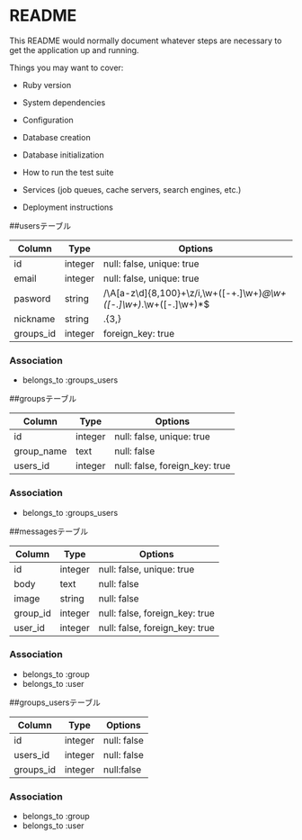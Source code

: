 # README

This README would normally document whatever steps are necessary to get the
application up and running.

Things you may want to cover:

* Ruby version

* System dependencies

* Configuration

* Database creation

* Database initialization

* How to run the test suite

* Services (job queues, cache servers, search engines, etc.)

* Deployment instructions

 ##usersテーブル

 |Column|Type|Options|
 |------|----|-------|
 |id|integer|null: false, unique: true|
 |email|integer|null: false, unique: true|
 |pasword|string|/\A[a-z\d]{8,100}+\z/i,\w+([-+.]\w+)*@\w+([-.]\w+)*\.\w+([-.]\w+)*$|
 |nickname|string|.{3,}|
 |groups_id|integer|foreign_key: true|
 ### Association
 - belongs_to :groups_users
 
 ##groupsテーブル
 
 |Column|Type|Options|
 |------|----|-------|
 |id|integer|null: false, unique: true|
 |group_name|text|null: false| 
 |users_id|integer|null: false, foreign_key: true|
 
 ### Association
 - belongs_to :groups_users

 ##messagesテーブル
 
 |Column|Type|Options|
 |------|----|-------|
 |id|integer|null: false, unique: true|
 |body|text|null: false|
 |image|string|null: false|
 |group_id|integer|null: false, foreign_key: true|
 |user_id|integer|null: false, foreign_key: true|
 
 ### Association
 - belongs_to :group
 - belongs_to :user

 ##groups_usersテーブル
 
 |Column|Type|Options|
 |------|----|-------|
 |id|integer|null: false|
 |users_id|integer|null: false|
 |groups_id|integer|null:false|
 
 ### Association
 - belongs_to :group
 - belongs_to :user